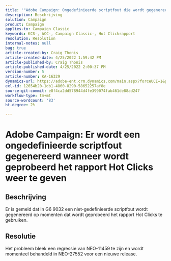 ```yaml
---
title: '"Adobe Campaign: Ongedefinieerde scriptfout die wordt gegenereerd wanneer wordt geprobeerd het rapport Hot Clicks weer te geven.'''
description: Beschrijving
solution: Campaign
product: Campaign
applies-to: Campaign Classic
keywords: KCS-, ACC-, Campaign Classic-, Hot Clickrapport
resolution: Resolution
internal-notes: null
bug: true
article-created-by: Craig Thonis
article-created-date: 4/25/2022 1:59:42 PM
article-published-by: Craig Thonis
article-published-date: 4/25/2022 2:00:37 PM
version-number: 5
article-number: KA-16329
dynamics-url: https://adobe-ent.crm.dynamics.com/main.aspx?forceUCI=1&pagetype=entityrecord&etn=knowledgearticle&id=deb088ee-9fc4-ec11-a7b6-0022480a1ec2
exl-id: 12654b20-1db1-4860-8290-58652257af8e
source-git-commit: e8f4ca2dd578944d4fe399074fab461de88ad247
workflow-type: tm+mt
source-wordcount: '83'
ht-degree: 2%

---
```


# Adobe Campaign: Er wordt een ongedefinieerde scriptfout gegenereerd wanneer wordt geprobeerd het rapport Hot Clicks weer te geven

## Beschrijving


Er is gemeld dat in G6 9032 een niet-gedefinieerde scriptfout wordt gegenereerd op momenten dat wordt geprobeerd het rapport Hot Clicks te gebruiken.


## Resolutie


Het probleem bleek een regressie van NEO-11459 te zijn en wordt momenteel behandeld in NEO-27552 voor een nieuwe release.
